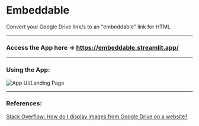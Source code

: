 # Embeddable
Convert your Google Drive link/s to an "embeddable" link for HTML

---
### Access the App here -> https://embeddable.streamlit.app/

---
### Using the App:
![App UI/Landing Page](https://drive.google.com/uc?export=view&id=1MdwhOTkuc2amndSc_j09c8JzCtL8wr1q)

---
### References:
[Stack Overflow: How do I display images from Google Drive on a website?](https://stackoverflow.com/questions/15557392/how-do-i-display-images-from-google-drive-on-a-website)
